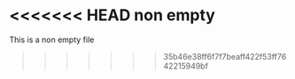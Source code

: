 <<<<<<< HEAD
non empty
=======
This is a non empty file
>>>>>>> 35b46e38ff6f7f7beaff422f53ff7642215949bf

